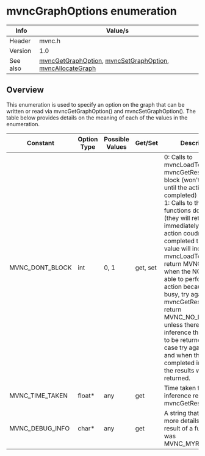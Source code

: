 # mvncGraphOptions enumeration

Info | Value/s
------------ | -------------
Header|mvnc.h
Version|1.0
See also|[mvncGetGraphOption](mvncGetGraphOption.md), [mvncSetGraphOption](mvncSetGraphOption.md), [mvncAllocateGraph](mvncAllocateGraph.md) 

## Overview


This enumeration is used to specify an option on the graph that can be written or read via mvncGetGraphOption() and mvncSetGraphOption(). The table below provides details on the meaning of each of the values in the enumeration.

Constant | Option Type | Possible Values | Get/Set | Description
-------- | ------------| --------------- | ------- | -----------
MVNC_DONT_BLOCK| int |0, 1|get, set|0: Calls to mvncLoadTensor and mvncGetResult will block (won't return until the action is completed) (Default)<br>1: Calls to those functions don't block (they will return immediately).  If the action coudn't be completed the return value will indicate why.  mvncLoadTensor() will return MVNC_BUSY when the NCS isn't able to perform the action because its busy, try again later.  mvncGetResult() will return MVNC_NO_DATA unless there is an inference that is ready to be returned.  In this case try again later and when there is a completed inference the results will be returned.
MVNC_TIME_TAKEN| float\* | any | get |Time taken for the last inference returned by mvncGetResult.
MVNC_DEBUG_INFO| char\* | any | get | A string that provides more details when the result of a function call was MVNC_MYRIADERROR.
